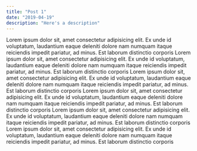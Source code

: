 ```yaml
---
title: "Post 1"
date: "2019-04-19"
description: "Here's a description"
---
```


Lorem ipsum dolor sit, amet consectetur adipisicing elit. Ex unde id
voluptatum, laudantium eaque deleniti dolore nam numquam itaque
reiciendis impedit pariatur, ad minus. Est laborum distinctio corporis
Lorem ipsum dolor sit, amet consectetur adipisicing elit. Ex unde id
voluptatum, laudantium eaque deleniti dolore nam numquam itaque
reiciendis impedit pariatur, ad minus. Est laborum distinctio corporis
Lorem ipsum dolor sit, amet consectetur adipisicing elit. Ex unde id
voluptatum, laudantium eaque deleniti dolore nam numquam itaque
reiciendis impedit pariatur, ad minus. Est laborum distinctio corporis
Lorem ipsum dolor sit, amet consectetur adipisicing elit. Ex unde id
voluptatum, laudantium eaque deleniti dolore nam numquam itaque
reiciendis impedit pariatur, ad minus. Est laborum distinctio corporis
Lorem ipsum dolor sit, amet consectetur adipisicing elit. Ex unde id
voluptatum, laudantium eaque deleniti dolore nam numquam itaque
reiciendis impedit pariatur, ad minus. Est laborum distinctio corporis
Lorem ipsum dolor sit, amet consectetur adipisicing elit. Ex unde id
voluptatum, laudantium eaque deleniti dolore nam numquam itaque
reiciendis impedit pariatur, ad minus. Est laborum distinctio corporis